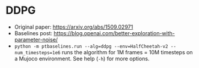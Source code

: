 # DDPG

- Original paper: https://arxiv.org/abs/1509.02971
- Baselines post: https://blog.openai.com/better-exploration-with-parameter-noise/
- `python -m ptbaselines.run --alg=ddpg --env=HalfCheetah-v2 --num_timesteps=1e6` runs the algorithm for 1M frames = 10M timesteps on a Mujoco environment. See help (`-h`) for more options.

